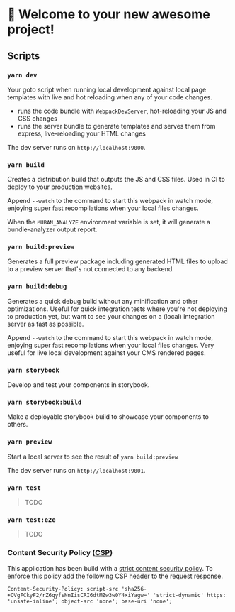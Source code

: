 # 🚀 Welcome to your new awesome project!

## Scripts

### `yarn dev`

Your goto script when running local development against local page templates with live and hot reloading when any of
your code changes.

- runs the code bundle with `WebpackDevServer`, hot-reloading your JS and CSS changes
- runs the server bundle to generate templates and serves them from express, live-reloading your HTML changes

The dev server runs on `http://localhost:9000`.

### `yarn build`

Creates a distribution build that outputs the JS and CSS files. Used in CI to deploy to your production websites.

Append `--watch` to the command to start this webpack in watch mode, enjoying super fast recompilations when your
local files changes.

When the `MUBAN_ANALYZE` environment variable is set, it will generate a bundle-analyzer output 
report.

### `yarn build:preview`

Generates a full preview package including generated HTML files to upload to a preview server that's not connected to
any backend.
 
### `yarn build:debug`

Generates a quick debug build without any minification and other optimizations. Useful for quick integration tests
where you're not deploying to production yet, but want to see your changes on a (local) integration server as fast
as possible.

Append `--watch` to the command to start this webpack in watch mode, enjoying super fast recompilations when your
local files changes. Very useful for live local development against your CMS rendered pages.

### `yarn storybook`

Develop and test your components in storybook.

### `yarn storybook:build`

Make a deployable storybook build to showcase your components to others.

### `yarn preview`

Start a local server to see the result of `yarn build:preview`

The dev server runs on `http://localhost:9001`.

### `yarn test`

> TODO

### `yarn test:e2e`

> TODO

### Content Security Policy ([CSP](https://developer.mozilla.org/en-US/docs/Web/HTTP/CSP))

This application has been build with a [strict content security policy](https://csp.withgoogle.com/docs/strict-csp.html). To enforce this policy 
add the following CSP header to the request response.

`Content-Security-Policy: script-src 'sha256-+OVgFCkyF2/rZ6qyfsNnIisCRI6dtMZw3w0Y4xiYagw=' 'strict-dynamic' https: 'unsafe-inline'; object-src 'none'; base-uri 'none';`

